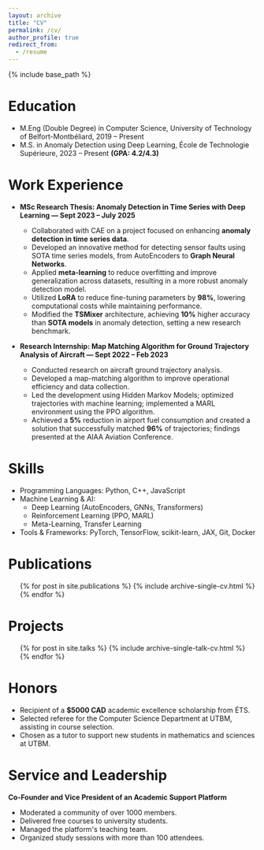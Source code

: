 ```yaml
---
layout: archive
title: "CV"
permalink: /cv/
author_profile: true
redirect_from:
  - /resume
---
```


{% include base_path %}

Education
======
* M.Eng (Double Degree) in Computer Science, University of Technology of Belfort-Montbéliard, 2019 – Present 
* M.S. in Anomaly Detection using Deep Learning, École de Technologie Supérieure, 2023 – Present **(GPA: 4.2/4.3)**

Work Experience
======
* **MSc Research Thesis: Anomaly Detection in Time Series with Deep Learning — Sept 2023 – July 2025**
  - Collaborated with CAE on a project focused on enhancing **anomaly detection in time series data**.
  - Developed an innovative method for detecting sensor faults using SOTA time series models, from AutoEncoders to **Graph Neural Networks**.
  - Applied **meta-learning** to reduce overfitting and improve generalization across datasets, resulting in a more robust anomaly detection model.
  - Utilized **LoRA** to reduce fine-tuning parameters by **98%**, lowering computational costs while maintaining performance.
  - Modified the **TSMixer** architecture, achieving **10%** higher accuracy than **SOTA models** in anomaly detection, setting a new research benchmark.

* **Research Internship: Map Matching Algorithm for Ground Trajectory Analysis of Aircraft — Sept 2022 – Feb 2023**
  - Conducted research on aircraft ground trajectory analysis.
  - Developed a map-matching algorithm to improve operational efficiency and data collection.
  - Led the development using Hidden Markov Models; optimized trajectories with machine learning; implemented a MARL environment using the PPO algorithm.
  - Achieved a **5%** reduction in airport fuel consumption and created a solution that successfully matched **96%** of trajectories; findings presented at the AIAA Aviation Conference.

Skills
======
* Programming Languages: Python, C++, JavaScript  
* Machine Learning & AI:
  * Deep Learning (AutoEncoders, GNNs, Transformers)
  * Reinforcement Learning (PPO, MARL)
  * Meta-Learning, Transfer Learning  
* Tools & Frameworks: PyTorch, TensorFlow, scikit-learn, JAX, Git, Docker

Publications
======
<ul>{% for post in site.publications %}
  {% include archive-single-cv.html %}
{% endfor %}</ul>

Projects
======
<ul>{% for post in site.talks %}
  {% include archive-single-talk-cv.html %}
{% endfor %}</ul>

Honors
======
* Recipient of a **$5000 CAD** academic excellence scholarship from ÉTS.
* Selected referee for the Computer Science Department at UTBM, assisting in course selection.
* Chosen as a tutor to support new students in mathematics and sciences at UTBM.

Service and Leadership
======
**Co-Founder and Vice President of an Academic Support Platform**
  - Moderated a community of over 1000 members.
  - Delivered free courses to university students.
  - Managed the platform's teaching team.
  - Organized study sessions with more than 100 attendees.
